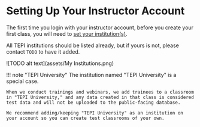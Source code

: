 # Setting Up Your Instructor Account

The first time you login with your instructor account, before you create your first class, you will need to [set your institution(s)](https://discovery.tinyearth.wisc.edu/my-account/my-institutions/).

All TEPI institutions should be listed already, but if yours is not, please contact `TODO` to have it added.

![TODO alt text](assets/My Institutions.png)

!!! note "TEPI University"
    The institution named "TEPI University" is a special case.

    When we conduct trainings and webinars, we add trainees to a classroom in "TEPI University," and any data created in that class is considered test data and will not be uploaded to the public-facing database.

    We recommend adding/keeping "TEPI University" as an institution on your account so you can create test classrooms of your own.